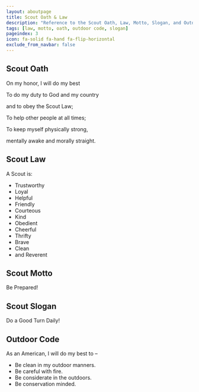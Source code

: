 ```yaml
---
layout: aboutpage
title: Scout Oath & Law
description: "Reference to the Scout Oath, Law, Motto, Slogan, and Outdoor Code"
tags: [law, motto, oath, outdoor code, slogan]
pageindex: 3
icon: fa-solid fa-hand fa-flip-horizontal
exclude_from_navbar: false
---
```


## Scout Oath

On my honor, I will do my best

To do my duty to God and my country

and to obey the Scout Law;

To help other people at all times;

To keep myself physically strong,

mentally awake and morally straight.

## Scout Law

A Scout is:

* Trustworthy
* Loyal
* Helpful
* Friendly
* Courteous
* Kind
* Obedient
* Cheerful
* Thrifty
* Brave
* Clean
* and Reverent

## Scout Motto

Be Prepared!

## Scout Slogan

Do a Good Turn Daily!

## Outdoor Code

As an American, I will do my best to –

* Be clean in my outdoor manners.
* Be careful with fire.
* Be considerate in the outdoors.
* Be conservation minded.
